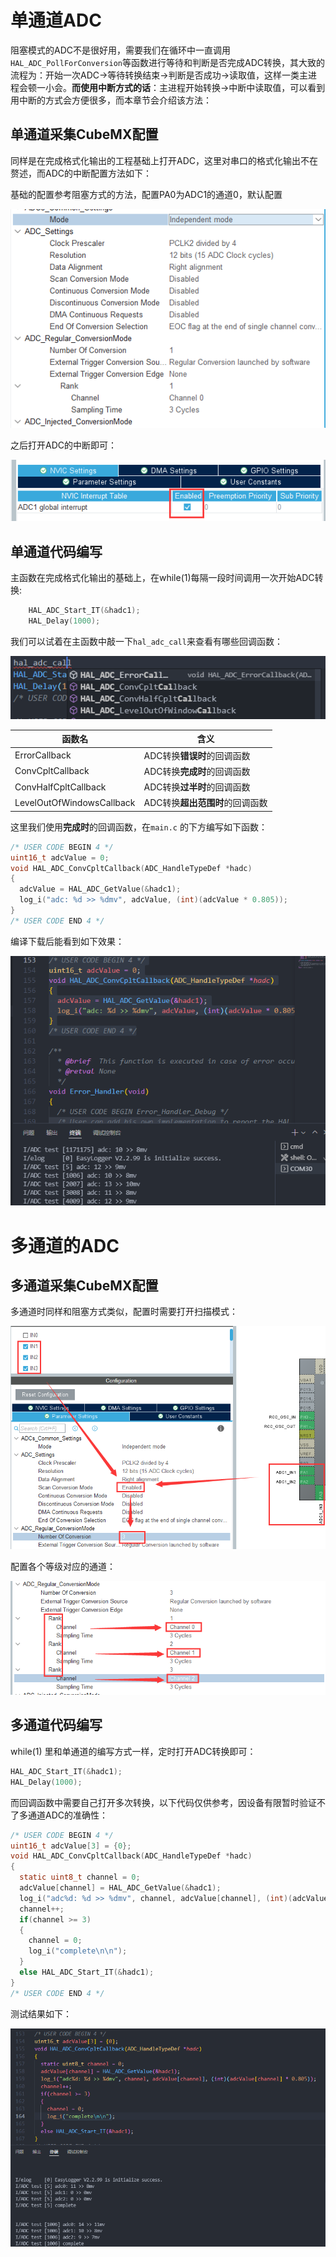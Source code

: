 # 单通道ADC

阻塞模式的ADC不是很好用，需要我们在循环中一直调用`HAL_ADC_PollForConversion`等函数进行等待和判断是否完成ADC转换，其大致的流程为：开始一次ADC→等待转换结束→判断是否成功→读取值，这样一类主进程会顿一小会。**而使用中断方式的话**：主进程开始转换→中断中读取值，可以看到用中断的方式会方便很多，而本章节会介绍该方法：

## 单通道采集CubeMX配置

同样是在完成格式化输出的工程基础上打开ADC，这里对串口的格式化输出不在赘述，而ADC的中断配置方法如下：

基础的配置参考阻塞方式的方法，配置PA0为ADC1的通道0，默认配置

![](图片\单通道配置.png)

之后打开ADC的中断即可：

![](图片/打开ADC中断.png)

## 单通道代码编写

主函数在完成格式化输出的基础上，在while(1)每隔一段时间调用一次开始ADC转换:

```c
    HAL_ADC_Start_IT(&hadc1);
    HAL_Delay(1000);
```

我们可以试着在主函数中敲一下`hal_adc_call`来查看有哪些回调函数：

![](图片\ADC回调函数.png)

| 函数名                    | 含义                            |
| ------------------------- | ------------------------------- |
| ErrorCallback             | ADC转换**错误时**的回调函数     |
| ConvCpltCallback          | ADC转换**完成时**的回调函数     |
| ConvHalfCpltCallback      | ADC转换**过半时**的回调函数     |
| LevelOutOfWindowsCallback | ADC转换**超出范围时**的回调函数 |

这里我们使用**完成时**的回调函数，在`main.c` 的下方编写如下函数：

```c
/* USER CODE BEGIN 4 */
uint16_t adcValue = 0;
void HAL_ADC_ConvCpltCallback(ADC_HandleTypeDef *hadc)
{
  adcValue = HAL_ADC_GetValue(&hadc1);
  log_i("adc: %d >> %dmv", adcValue, (int)(adcValue * 0.805));
}
/* USER CODE END 4 */
```

编译下载后能看到如下效果：

![](图片/ADC单通道中断方式.png)



# 多通道的ADC

## 多通道采集CubeMX配置

多通道时同样和阻塞方式类似，配置时需要打开扫描模式：

![](图片\多个通道输入.png)

配置各个等级对应的通道：

![](图片\多通道的等级设置.png)

## 多通道代码编写

while(1) 里和单通道的编写方式一样，定时打开ADC转换即可：

```c
HAL_ADC_Start_IT(&hadc1);
HAL_Delay(1000);
```

而回调函数中需要自己打开多次转换，以下代码仅供参考，因设备有限暂时验证不了多通道ADC的准确性：

```c
/* USER CODE BEGIN 4 */
uint16_t adcValue[3] = {0};
void HAL_ADC_ConvCpltCallback(ADC_HandleTypeDef *hadc)
{
  static uint8_t channel = 0;
  adcValue[channel] = HAL_ADC_GetValue(&hadc1);
  log_i("adc%d: %d >> %dmv", channel, adcValue[channel], (int)(adcValue[channel] * 0.805));
  channel++;
  if(channel >= 3)
  {
    channel = 0;
    log_i("complete\n\n");
  }
  else HAL_ADC_Start_IT(&hadc1);
}
/* USER CODE END 4 */
```

测试结果如下：

![](图片\ADC多通道中断方式.png)